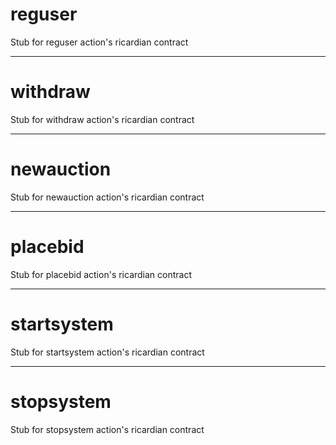 <h1 class="contract"> reguser </h1>

Stub for reguser action's ricardian contract

---

<h1 class="contract"> withdraw </h1>

Stub for withdraw action's ricardian contract

---

<h1 class="contract"> newauction </h1>

Stub for newauction action's ricardian contract

---

<h1 class="contract"> placebid </h1>

Stub for placebid action's ricardian contract

---

<h1 class="contract"> startsystem </h1>

Stub for startsystem action's ricardian contract

---

<h1 class="contract"> stopsystem </h1>

Stub for stopsystem action's ricardian contract
